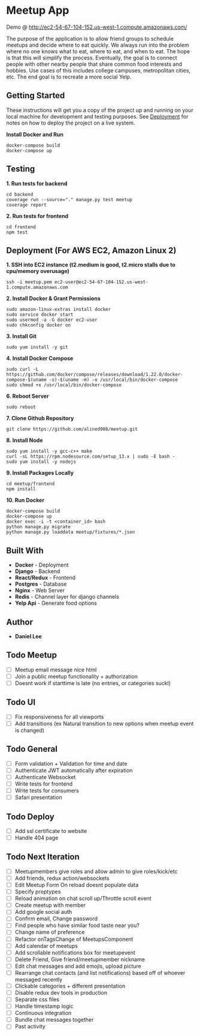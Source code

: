 # Meetup App
Demo @ http://ec2-54-67-104-152.us-west-1.compute.amazonaws.com/

The purpose of the application is to allow friend groups to schedule meetups and decide where to eat quickly.  We always run into the problem where no one knows what to eat, where to eat, and when to eat.  The hope is that this will simplify the process.  Eventually, the goal is to connect people with other nearby people that share common food interests and hobbies. Use cases of this includes college campuses, metropolitan cities, etc. The end goal is to recreate a more social Yelp.

## Getting Started
These instructions will get you a copy of the project up and running on your local machine for development and testing purposes. See [Deployment](#deployment) for notes on how to deploy the project on a live system.

**Install Docker and Run**
```
docker-compose build
docker-compose up
```

## Testing
**1. Run tests for backend**
```
cd backend
coverage run --source="." manage.py test meetup
coverage report
```
**2. Run tests for frontend**
```
cd frontend
npm test
```

## Deployment (For AWS EC2, Amazon Linux 2)
**1. SSH into EC2 instance (t2.medium is good, t2.micro stalls due to cpu/memory overusage)**
``` 
ssh -i meetup.pem ec2-user@ec2-54-67-104-152.us-west-1.compute.amazonaws.com 
```
**2. Install Docker & Grant Permissions**
```
sudo amazon-linux-extras install docker
sudo service docker start
sudo usermod -a -G docker ec2-user
sudo chkconfig docker on
```
**3. Install Git**
```
sudo yum install -y git
```
**4. Install Docker Compose**
```
sudo curl -L https://github.com/docker/compose/releases/download/1.22.0/docker-compose-$(uname -s)-$(uname -m) -o /usr/local/bin/docker-compose
sudo chmod +x /usr/local/bin/docker-compose
```
**6. Reboot Server**
```
sudo reboot
```
**7. Clone Github Repository** 
```
git clone https://github.com/alined908/meetup.git
```
**8. Install Node**
```
sudo yum install -y gcc-c++ make
curl -sL https://rpm.nodesource.com/setup_13.x | sudo -E bash -
sudo yum install -y nodejs
```
**9. Install Packages Locally**
```
cd meetup/frontend
npm install
```
**10. Run Docker**
```
docker-compose build
docker-compose up
docker exec -i -t <container_id> bash
python manage.py migrate
python manage.py loaddata meetup/fixtures/*.json
```

## Built With

* **Docker** - Deployment
* **Django** - Backend
* **React/Redux** - Frontend
* **Postgres** - Database
* **Nginx** - Web Server
* **Redis** - Channel layer for django channels
* **Yelp Api** - Generate food options

## Author
* **Daniel Lee** 

## Todo Meetup
- [ ] Meetup email message nice html
- [ ] Join a public meetup functionality + authorization
- [ ] Doesnt work if starttime is late (no entries, or categories suckl)

## Todo UI
- [ ] Fix responsiveness for all viewports
- [ ] Add transitions (ex Natural transition to new options when meetup event is changed)

## Todo General
- [ ] Form validation + Validation for time and date
- [ ] Authenticate JWT automatically after expiration
- [ ] Authenticate Websocket
- [ ] Write tests for frontend
- [ ] Write tests for consumers
- [ ] Safari presentation

## Todo Deploy
- [ ] Add ssl certificate to website
- [ ] Handle 404 page

## Todo Next Iteration
- [ ] Meetupmembers give roles and allow admin to give roles/kick/etc
- [ ] Add friends, redux action/websockets
- [ ] Edit Meetup Form On reload doesnt populate data
- [ ] Specify proptypes
- [ ] Reload animation on chat scroll up/Throttle scroll event
- [ ] Create meetup with member 
- [ ] Add google social auth 
- [ ] Confirm email, Change password
- [ ] Find people who have similar food taste near you?
- [ ] Change name of preference
- [ ] Refactor onTagsChange of MeetupsComponent
- [ ] Add calendar of meetups
- [ ] Add scrollable notifications box for meetupevent 
- [ ] Delete Friend, Give friend/meetupmember nickname 
- [ ] Edit chat messages and add emojis, upload picture
- [ ] Rearrange chat contacts (and list notifications) based off of whoever messaged recently
- [ ] Clickable categories + different presentation
- [ ] Disable redux dev tools in production
- [ ] Separate css files
- [ ] Handle timestamp logic
- [ ] Continuous integration
- [ ] Bundle chat messages together
- [ ] Past activity